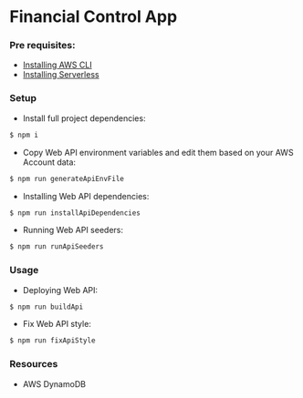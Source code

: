 # Financial Control App

### Pre requisites:

- [Installing AWS CLI](https://docs.aws.amazon.com/cli/latest/userguide/cli-chap-install.html)
- [Installing Serverless](https://serverless.com/framework/docs/getting-started/)

### Setup

- Install full project dependencies:

```bash
$ npm i
```

- Copy Web API environment variables and edit them based on your AWS Account data:

```bash
$ npm run generateApiEnvFile
```

- Installing Web API dependencies:

```bash
$ npm run installApiDependencies
```

- Running Web API seeders:

```bash
$ npm run runApiSeeders
```

### Usage

- Deploying Web API:

```bash
$ npm run buildApi
```

- Fix Web API style:

```bash
$ npm run fixApiStyle
```

### Resources

- AWS DynamoDB
